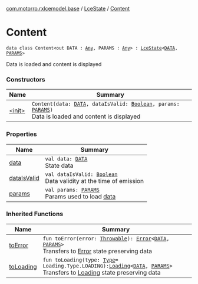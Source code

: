 [com.motorro.rxlcemodel.base](../../index.md) / [LceState](../index.md) / [Content](./index.md)

# Content

`data class Content<out DATA : `[`Any`](https://kotlinlang.org/api/latest/jvm/stdlib/kotlin/-any/index.html)`, PARAMS : `[`Any`](https://kotlinlang.org/api/latest/jvm/stdlib/kotlin/-any/index.html)`> : `[`LceState`](../index.md)`<`[`DATA`](index.md#DATA)`, `[`PARAMS`](index.md#PARAMS)`>`

Data is loaded and content is displayed

### Constructors

| Name | Summary |
|---|---|
| [&lt;init&gt;](-init-.md) | `Content(data: `[`DATA`](index.md#DATA)`, dataIsValid: `[`Boolean`](https://kotlinlang.org/api/latest/jvm/stdlib/kotlin/-boolean/index.html)`, params: `[`PARAMS`](index.md#PARAMS)`)`<br>Data is loaded and content is displayed |

### Properties

| Name | Summary |
|---|---|
| [data](data.md) | `val data: `[`DATA`](index.md#DATA)<br>State data |
| [dataIsValid](data-is-valid.md) | `val dataIsValid: `[`Boolean`](https://kotlinlang.org/api/latest/jvm/stdlib/kotlin/-boolean/index.html)<br>Data validity at the time of emission |
| [params](params.md) | `val params: `[`PARAMS`](index.md#PARAMS)<br>Params used to load [data](data.md) |

### Inherited Functions

| Name | Summary |
|---|---|
| [toError](../to-error.md) | `fun toError(error: `[`Throwable`](https://kotlinlang.org/api/latest/jvm/stdlib/kotlin/-throwable/index.html)`): `[`Error`](../-error/index.md)`<`[`DATA`](../index.md#DATA)`, `[`PARAMS`](../index.md#PARAMS)`>`<br>Transfers to [Error](../-error/index.md) state preserving data |
| [toLoading](../to-loading.md) | `fun toLoading(type: `[`Type`](../-loading/-type/index.md)` = Loading.Type.LOADING): `[`Loading`](../-loading/index.md)`<`[`DATA`](../index.md#DATA)`, `[`PARAMS`](../index.md#PARAMS)`>`<br>Transfers to [Loading](../-loading/index.md) state preserving data |
